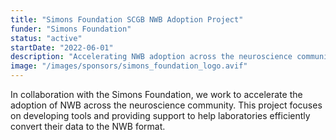 ```yaml
---
title: "Simons Foundation SCGB NWB Adoption Project"
funder: "Simons Foundation"
status: "active"
startDate: "2022-06-01"
description: "Accelerating NWB adoption across the neuroscience community"
image: "/images/sponsors/simons_foundation_logo.avif"
---
```


In collaboration with the Simons Foundation, we work to accelerate the adoption of NWB across the neuroscience community. This project focuses on developing tools and providing support to help laboratories efficiently convert their data to the NWB format.
